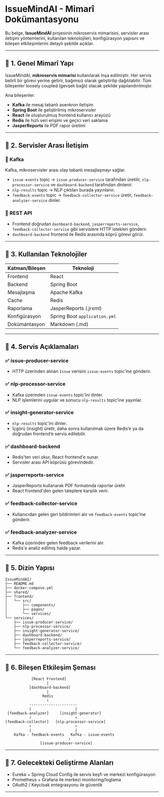 # IssueMindAI - Mimarî Dokümantasyonu

Bu belge, **IssueMindAI** projesinin mikroservis mimarisini, servisler arası iletişim yöntemlerini, kullanılan teknolojileri, konfigürasyon yapısını ve bileşen etkileşimlerini detaylı şekilde açıklar.

---

## 🔷 1. Genel Mimarî Yapı

IssueMindAI, **mikroservis mimarisi** kullanılarak inşa edilmiştir. Her servis belirli bir görevi yerine getirir, bağımsız olarak geliştirilip dağıtılabilir. Tüm bileşenler loosely coupled (gevşek bağlı) olacak şekilde yapılandırılmıştır.

Ana bileşenler:

- **Kafka** ile mesaj tabanlı asenkron iletişim
- **Spring Boot** ile geliştirilmiş mikroservisler
- **React** ile oluşturulmuş frontend kullanıcı arayüzü
- **Redis** ile hızlı veri erişimi ve geçici veri saklama
- **JasperReports** ile PDF rapor üretimi

---

## 🔷 2. Servisler Arası İletişim

### 📌 Kafka

Kafka, mikroservisler arası olay tabanlı mesajlaşmayı sağlar.

- `issue-events` topic → `issue-producer-service` tarafından üretilir, `nlp-processor-service` ve `dashboard-backend` tarafından dinlenir.
- `nlp-results` topic → NLP çıktıları burada yayınlanır.
- `feedback-events` topic → `feedback-collector-service` üretir, `feedback-analyzer-service` dinler.

### 📌 REST API

- Frontend doğrudan `dashboard-backend`, `jasperreports-service`, `feedback-collector-service` gibi servislere HTTP istekleri gönderir.
- `dashboard-backend` frontend ile Redis arasında köprü görevi görür.

---

## 🔷 3. Kullanılan Teknolojiler

| Katman/Bileşen     | Teknoloji                        |
|--------------------|----------------------------------|
| Frontend           | React                            |
| Backend            | Spring Boot                      |
| Mesajlaşma         | Apache Kafka                     |
| Cache              | Redis                            |
| Raporlama          | JasperReports (.jrxml)           |
| Konfigürasyon      | Spring Boot `application.yml`    |
| Dokümantasyon      | Markdown (.md)                   |

---

## 🔷 4. Servis Açıklamaları

### ✅ issue-producer-service
- HTTP üzerinden alınan `Issue` verisini `issue-events` topic'ine gönderir.

### ✅ nlp-processor-service
- Kafka üzerinden `issue-events` topic'ini dinler.
- NLP işlemlerini uygular ve sonucu `nlp-results` topic'ine yayınlar.

### ✅ insight-generator-service
- `nlp-results` topic'ini dinler.
- İçgörü (insight) üretir, daha sonra kullanılmak üzere Redis’e ya da doğrudan frontend’e servis edilebilir.

### ✅ dashboard-backend
- Redis’ten veri okur, React frontend'e sunar.
- Servisler arası API köprüsü görevindedir.

### ✅ jasperreports-service
- JasperReports kullanarak PDF formatında raporlar üretir.
- React frontend'den gelen taleplere karşılık verir.

### ✅ feedback-collector-service
- Kullanıcıdan gelen geri bildirimleri alır ve `feedback-events` topic’ine gönderir.

### ✅ feedback-analyzer-service
- Kafka üzerinden gelen feedback verilerini alır.
- Redis'e analiz edilmiş halde yazar.

---

## 🔷 5. Dizin Yapısı

```text
IssueMindAI/
├── README.md
├── docker-compose.yml
├── shared/
├── frontend/
│   └── src/
│       ├── components/
│       ├── pages/
│       └── services/
└── services/
    ├── issue-producer-service/
    ├── nlp-processor-service/
    ├── insight-generator-service/
    ├── dashboard-backend/
    ├── jasperreports-service/
    ├── feedback-collector-service/
    └── feedback-analyzer-service/
```

---

## 🔷 6. Bileşen Etkileşim Şeması

```text
            [React Frontend]
                   |
           [dashboard-backend]
                   |
                 Redis
                   ↑
           ----------------------
           |                    |
 [feedback-analyzer]     [insight-generator]
           ↑                    ↑
[feedback-collector]   [nlp-processor-service]
           ↑                    ↑
           |                    |
    Kafka - feedback-events   Kafka - issue-events
                             ↑
                [issue-producer-service]
```

---

## 🔷 7. Gelecekteki Geliştirme Alanları

- Eureka + Spring Cloud Config ile servis keşfi ve merkezi konfigürasyon
- Prometheus + Grafana ile merkezi monitoring/loglama
- OAuth2 / Keycloak entegrasyonu ile güvenlik

---
